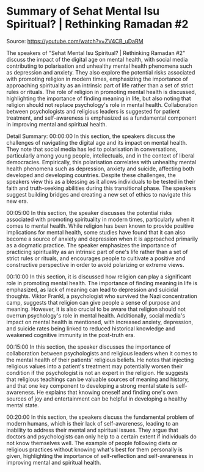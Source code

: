# Summary of Sehat Mental Isu Spiritual? | Rethinking Ramadan #2

Source: https://youtube.com/watch?v=ZV4CB_uDaRM

The speakers of "Sehat Mental Isu Spiritual? | Rethinking Ramadan #2" discuss the impact of the digital age on mental health, with social media contributing to polarisation and unhealthy mental health phenomena such as depression and anxiety. They also explore the potential risks associated with promoting religion in modern times, emphasizing the importance of approaching spirituality as an intrinsic part of life rather than a set of strict rules or rituals. The role of religion in promoting mental health is discussed, highlighting the importance of finding meaning in life, but also noting that religion should not replace psychology's role in mental health. Collaboration between psychologists and religious leaders is suggested for patient treatment, and self-awareness is emphasized as a fundamental component in improving mental and spiritual health.

Detail Summary: 
00:00:00
In this section, the speakers discuss the challenges of navigating the digital age and its impact on mental health. They note that social media has led to polarisation in conversations, particularly among young people, intellectuals, and in the context of liberal democracies. Empirically, this polarisation correlates with unhealthy mental health phenomena such as depression, anxiety and suicide, affecting both developed and developing countries. Despite these challenges, the speakers view this as a blessing as it allows individuals to be tested in their faith and truth-seeking abilities during this transitional phase. The speakers suggest building bridges and creating a new set of ethics to navigate this new era.

00:05:00
In this section, the speaker discusses the potential risks associated with promoting spirituality in modern times, particularly when it comes to mental health. While religion has been known to provide positive implications for mental health, some studies have found that it can also become a source of anxiety and depression when it is approached primarily as a dogmatic practice. The speaker emphasizes the importance of practicing spirituality as an intrinsic part of one's life rather than a set of strict rules or rituals, and encourages people to cultivate a positive and constructive perspective in order to avoid polarizing or extreme views.

00:10:00
In this section, it is discussed how religion can play a significant role in promoting mental health. The importance of finding meaning in life is emphasized, as lack of meaning can lead to depression and suicidal thoughts. Viktor Frankl, a psychologist who survived the Nazi concentration camp, suggests that religion can give people a sense of purpose and meaning. However, it is also crucial to be aware that religion should not overrun psychology's role in mental health. Additionally, social media's impact on mental health is mentioned, with increased anxiety, depression, and suicide rates being linked to reduced historical knowledge and weakened cognitive immunity in the post-truth era.

00:15:00
In this section, the speaker discusses the importance of collaboration between psychologists and religious leaders when it comes to the mental health of their patients' religious beliefs. He notes that injecting religious values into a patient's treatment may potentially worsen their condition if the psychologist is not an expert in the religion. He suggests that religious teachings can be valuable sources of meaning and history, and that one key component to developing a strong mental state is self-awareness. He explains that knowing oneself and finding one's own sources of joy and entertainment can be helpful in developing a healthy mental state.

00:20:00
In this section, the speakers discuss the fundamental problem of modern humans, which is their lack of self-awareness, leading to an inability to address their mental and spiritual issues. They argue that doctors and psychologists can only help to a certain extent if individuals do not know themselves well. The example of people following diets or religious practices without knowing what's best for them personally is given, highlighting the importance of self-reflection and self-awareness in improving mental and spiritual health.

